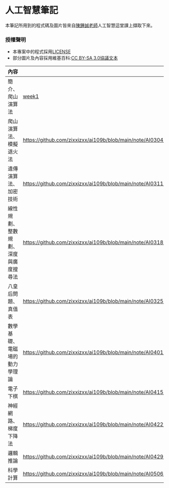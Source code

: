 # 人工智慧筆記
本筆記所用到的程式碼及圖片皆來自[陳鍾誠老師](https://gitlab.com/ccc109/ai)人工智慧這堂課上擷取下來。

### 授權聲明
- 本專案中的程式採用[LICENSE](https://github.com/zixxizxx/ai109b/pull/1/commits/6979f658a74c6042dfe458f82019a2714cf3c2c8)
- 部分圖片及內容採用維基百科:[CC BY-SA 3.0協議文本](https://zh.wikipedia.org/wiki/Wikipedia:CC_BY-SA_3.0%E5%8D%8F%E8%AE%AE%E6%96%87%E6%9C%AC)

內容 | 網址
-----|--------
簡介、爬山演算法 |[week1](https://github.com/zixxizxx/ai109b/blob/main/note/AI0225%20%E7%B0%A1%E4%BB%8B%E3%80%81%E7%88%AC%E5%B1%B1%E6%BC%94%E7%AE%97%E6%B3%95Done.pdf)
爬山演算法、模擬退火法 | https://github.com/zixxizxx/ai109b/blob/main/note/AI0304%20%E7%88%AC%E5%B1%B1%E6%BC%94%E7%AE%97%E6%B3%95%E3%80%81%E6%A8%A1%E6%93%AC%E9%80%80%E7%81%AB%E6%B3%95%20Done.pdf
遺傳演算法、加密技術 | https://github.com/zixxizxx/ai109b/blob/main/note/AI0311%E9%81%BA%E5%82%B3%E6%BC%94%E7%AE%97%E6%B3%95%E3%80%81%E5%8A%A0%E5%AF%86%E6%8A%80%E8%A1%93%20Done.pdf
線性規劃、整數規劃、深度與廣度搜尋法 | https://github.com/zixxizxx/ai109b/blob/main/note/AI0318%20%E7%B7%9A%E6%80%A7%E8%A6%8F%E5%8A%83%E3%80%81%E6%95%B4%E6%95%B8%E8%A6%8F%E5%8A%83%E3%80%81%E6%B7%B1%E5%BA%A6%E8%88%87%E5%BB%A3%E5%BA%A6%E6%90%9C%E5%B0%8B%E6%B3%95%20Done.pdf
八皇后問題、真值表 | https://github.com/zixxizxx/ai109b/blob/main/note/AI0325%20%E5%85%AB%E7%9A%87%E5%90%8E%E5%95%8F%E9%A1%8C%E3%80%81%E7%9C%9F%E5%80%BC%E8%A1%A8%20Done.pdf
數學基礎、電磁場的動力學理論 | https://github.com/zixxizxx/ai109b/blob/main/note/AI0401%20%E6%95%B8%E5%AD%B8%E5%9F%BA%E7%A4%8E%E3%80%81%E9%9B%BB%E7%A3%81%E5%A0%B4%E7%9A%84%E5%8B%95%E5%8A%9B%E5%AD%B8%E7%90%86%E8%AB%96%20Done.pdf
電子下棋 | https://github.com/zixxizxx/ai109b/blob/main/note/AI0415%20%E9%9B%BB%E5%AD%90%E4%B8%8B%E6%A3%8B%20Done.pdf 
神經網路、梯度下降法 | https://github.com/zixxizxx/ai109b/blob/main/note/AI0422%20%E7%A5%9E%E7%B6%93%E7%B6%B2%E8%B7%AF%E3%80%81%E6%A2%AF%E5%BA%A6%E4%B8%8B%E9%99%8D%E6%B3%95%20Done.pdf
邏輯推論 | https://github.com/zixxizxx/ai109b/blob/main/note/AI0429%20%E9%82%8F%E8%BC%AF%E6%8E%A8%E8%AB%96%20Done.pdf
科學計算 | https://github.com/zixxizxx/ai109b/blob/main/note/AI0506%20%E7%A7%91%E5%AD%B8%E8%A8%88%E7%AE%97%20Done.pdf
